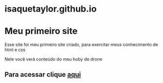 # isaquetaylor.github.io
<h1>Meu primeiro site</h1>

<p>Esse site foi meu primeiro site criado, para exercitar meus conhecimento de html e css</p>
<p>Nele você verá conteúdo do meu hoby de drone</p>

<h2>Para acessar clique <a href="https://isaquetaylor.github.io/" target="_blank">aqui</a></h2>
